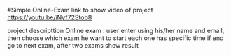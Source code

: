 #Simple Online-Exam
link to show video of project https://youtu.be/iNyf72Stob8

project descripttion
Online exam : user enter using his/her name and email, then choose which exam he want to start each one has specific time if end go to next exam, after two exams show result
